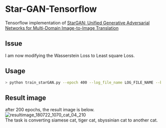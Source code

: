 # Star-GAN-Tensorflow  
Tensorflow implementation of [StarGAN: Unified Generative Adversarial Networks for Multi-Domain Image-to-Image Translation](https://arxiv.org/abs/1711.09020)  

## Issue  
I am now modifying the Wasserstein Loss to Least square Loss.

## Usage  
```bash
> python train_starGAN.py --epoch 400 --log_file_name LOG_FILE_NAME --batch_size 16 --dir_name1 DOMAIN1_DIRECTORY_NAME --dir_name2 DOMAIN2_DIRECTORY_NAME --dir_name3 DOMAIN3_DIRECTORY_NAME
```

## Result image  
after 200 epochs, the result image is below.  
![resultimage_180722_1070_cat_04_210](https://user-images.githubusercontent.com/15444879/43061919-0cdc8702-8e92-11e8-9729-b9232f778924.png)  
The task is converting siamese cat, tiger cat, sbyssinian cat to another cat.  